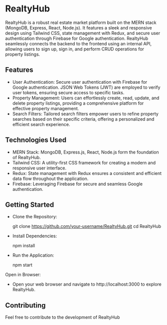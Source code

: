 # RealtyHub

RealtyHub is a robust real estate market platform built on the MERN stack (MongoDB, Express, React, Node.js). It features a sleek and responsive design using Tailwind CSS, state management with Redux, and secure user authentication through Firebase for Google authentication. RealtyHub seamlessly connects the backend to the frontend using an internal API, allowing users to sign up, sign in, and perform CRUD operations for property listings.

## Features

- User Authentication: Secure user authentication with Firebase for Google authentication. JSON Web Tokens (JWT) are employed to verify user tokens, ensuring secure access to specific tasks.
- Property Management: Users can effortlessly create, read, update, and delete property listings, providing a comprehensive platform for effective property management.
- Search Filters: Tailored search filters empower users to refine property searches based on their specific criteria, offering a personalized and efficient search experience.

## Technologies Used

- MERN Stack: MongoDB, Express.js, React, Node.js form the foundation of RealtyHub.
- Tailwind CSS: A utility-first CSS framework for creating a modern and responsive user interface.
- Redux: State management with Redux ensures a consistent and efficient data flow throughout the application.
- Firebase: Leveraging Firebase for secure and seamless Google authentication.

## Getting Started

- Clone the Repository:

  git clone https://github.com/your-username/RealtyHub.git
  cd RealtyHub

- Install Dependencies:

  npm install

- Run the Application:

  npm start

Open in Browser:

- Open your web browser and navigate to http://localhost:3000 to explore RealtyHub.

## Contributing

Feel free to contribute to the development of RealtyHub
